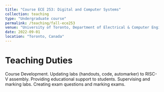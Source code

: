 ```yaml
---
title: "Course ECE 253: Digital and Computer Systems"
collection: teaching
type: "Undergraduate course"
permalink: /teaching/fall-ece253
venue: "University of Toronto, Department of Electrical & Computer Engineering"
date: 2022-09-01
location: "Toronto, Canada"
---
```


Teaching Duties
======

Course Development. Updating labs (handouts, code, automarker) to RISC-V assembly. Providing educational support to students. Supervising and marking labs. Creating exam questions and marking exams.
